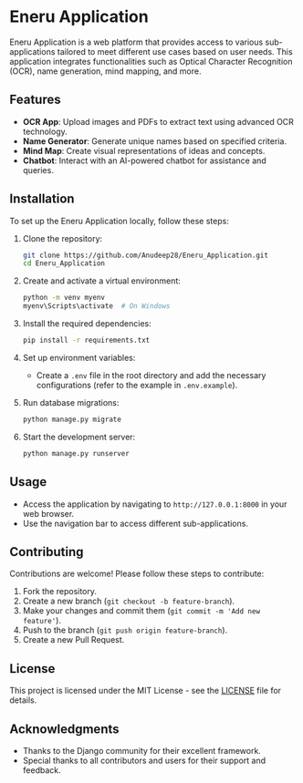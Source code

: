 # Eneru Application

Eneru Application is a web platform that provides access to various sub-applications tailored to meet different use cases based on user needs. This application integrates functionalities such as Optical Character Recognition (OCR), name generation, mind mapping, and more.

## Features

- **OCR App**: Upload images and PDFs to extract text using advanced OCR technology.
- **Name Generator**: Generate unique names based on specified criteria.
- **Mind Map**: Create visual representations of ideas and concepts.
- **Chatbot**: Interact with an AI-powered chatbot for assistance and queries.

## Installation

To set up the Eneru Application locally, follow these steps:

1. Clone the repository:
   ```bash
   git clone https://github.com/Anudeep28/Eneru_Application.git
   cd Eneru_Application
   ```

2. Create and activate a virtual environment:
   ```bash
   python -m venv myenv
   myenv\Scripts\activate  # On Windows
   ```

3. Install the required dependencies:
   ```bash
   pip install -r requirements.txt
   ```

4. Set up environment variables:
   - Create a `.env` file in the root directory and add the necessary configurations (refer to the example in `.env.example`).

5. Run database migrations:
   ```bash
   python manage.py migrate
   ```

6. Start the development server:
   ```bash
   python manage.py runserver
   ```

## Usage

- Access the application by navigating to `http://127.0.0.1:8000` in your web browser.
- Use the navigation bar to access different sub-applications.

## Contributing

Contributions are welcome! Please follow these steps to contribute:

1. Fork the repository.
2. Create a new branch (`git checkout -b feature-branch`).
3. Make your changes and commit them (`git commit -m 'Add new feature'`).
4. Push to the branch (`git push origin feature-branch`).
5. Create a new Pull Request.

## License

This project is licensed under the MIT License - see the [LICENSE](LICENSE) file for details.

## Acknowledgments

- Thanks to the Django community for their excellent framework.
- Special thanks to all contributors and users for their support and feedback.
